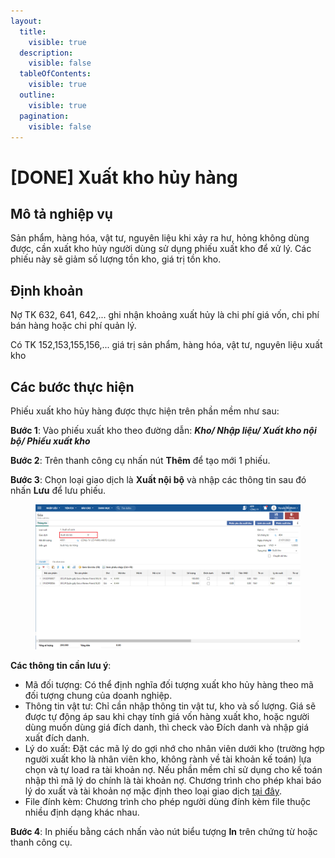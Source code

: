 ```yaml
---
layout:
  title:
    visible: true
  description:
    visible: false
  tableOfContents:
    visible: true
  outline:
    visible: true
  pagination:
    visible: false
---
```


# \[DONE] Xuất kho hủy hàng

## Mô tả nghiệp vụ

Sản phẩm, hàng hóa, vật tư, nguyên liệu khi xảy ra hư, hỏng không dùng được, cần xuất kho hủy người dùng sử dụng phiếu xuất kho để xử lý. Các phiếu này sẽ giảm số lượng tồn kho, giá trị tồn kho.

## Định khoản

Nợ TK 632, 641, 642,... ghi nhận khoảng xuất hủy là chi phí giá vốn, chi phí bán hàng hoặc chi phí quản lý.

Có TK 152,153,155,156,... giá trị sản phẩm, hàng hóa, vật tư, nguyên liệu xuất kho

## Các bước thực hiện

Phiếu xuất kho hủy hàng được thực hiện trên phần mềm như sau:

**Bước 1**: Vào phiếu xuất kho theo đường dẫn: _**Kho/ Nhập liệu/ Xuất kho nội bộ/ Phiếu xuất kho**_

**Bước 2**: Trên thanh công cụ nhấn nút **Thêm** để tạo mới 1 phiếu.

**Bước 3**: Chọn loại giao dịch là **Xuất nội bộ** và nhập các thông tin sau đó nhấn **Lưu** để lưu phiếu.

<figure><img src="../../.gitbook/assets/Xuất kho hủy.png" alt=""><figcaption></figcaption></figure>

**Các thông tin cần lưu ý**:

* Mã đối tượng: Có thể định nghĩa đối tượng xuất kho hủy hàng theo mã đối tượng chung của doanh nghiệp.
* Thông tin vật tư: Chỉ cần nhập thông tin vật tư, kho và số lượng. Giá sẽ được tự động áp sau khi chạy tính giá vốn hàng xuất kho, hoặc người dùng muốn dùng giá đích danh, thì check vào Đích danh và nhập giá xuất đích danh.
* Lý do xuất: Đặt các mã lý do gợi nhớ cho nhân viên dưới kho (trường hợp người xuất kho là nhân viên kho, không rành về tài khoản kế toán) lựa chọn và tự load ra tài khoản nợ. Nếu phần mềm chỉ sử dụng cho kế toán nhập thì mã lý do chính là tài khoản nợ. Chương trình cho phép khai báo lý do xuất và tài khoản nợ mặc định theo loại giao dịch [tại đây](http://127.0.0.1:5000/s/rcD7ImF1NXzNzFohN8p5/cach-khai-bao-tai-khoan-ngam-dinh-theo-loai-giao-dich-tren-cac-chung-tu-kho).
* File đính kèm: Chương trình cho phép người dùng đính kèm file thuộc nhiều định dạng khác nhau.&#x20;

**Bước 4**: In phiếu bằng cách nhấn vào nút biểu tượng **In** trên chứng từ hoặc thanh công cụ.

